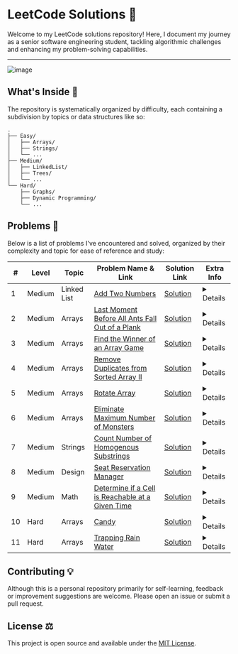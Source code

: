 # LeetCode Solutions 🚀

Welcome to my LeetCode solutions repository! Here, I document my journey as a senior software engineering student, tackling algorithmic challenges and enhancing my problem-solving capabilities.

---

![image](https://github.com/Dor-sketch/LeetCode-Solutions/assets/138825033/3215ba9c-d85f-4083-9763-c0e87b479f54)

## What's Inside 📂

The repository is systematically organized by difficulty, each containing a subdivision by topics or data structures like so:

```plaintext
.
├── Easy/
│   ├── Arrays/
│   ├── Strings/
│   └── ...
├── Medium/
│   ├── LinkedList/
│   ├── Trees/
│   └── ...
└── Hard/
    ├── Graphs/
    ├── Dynamic Programming/
    └── ...
```

## Problems 🧩

Below is a list of problems I've encountered and solved, organized by their complexity and topic for ease of reference and study:

| # | Level | Topic | Problem Name & Link | Solution Link | Extra Info |
|---|-------|-------|---------------------|---------------|------------|
| 1 | Medium | Linked List | [Add Two Numbers](https://leetcode.com/problems/add-two-numbers/) | [Solution](Medium/LinkedList/add-two-numbers_002.cpp) | <details><summary>Details</summary>Time Complexity: `O(max(m, n))` where `m` and `n` represent the lengths of the two non-empty linked lists.<br>Space Complexity: `O(max(m, n))` accounting for the new list.</details> |
| 2 | Medium | Arrays | [Last Moment Before All Ants Fall Out of a Plank](https://leetcode.com/problems/last-moment-before-all-ants-fall-out-of-a-plank/) | [Solution](Medium/Arrays/last-moment-before-all-ants-fall-out-of-a-plank_1503.cpp) | <details><summary>Details</summary>Time Complexity: `O(n)` - direct traversal.<br>Space Complexity: `O(1)` - no additional space utilized beyond variables.</details> |
| 3 | Medium | Arrays | [Find the Winner of an Array Game](https://leetcode.com/problems/find-the-winner-of-an-array-game/) | [Solution](Medium/Arrays/find-the-winner-of-an-array-game_1535.cpp) | <details><summary>Details</summary>Time Complexity: `O(n)` - a single traversal.<br>Space Complexity: `O(1)` - in-place with minimal variable usage.</details> |
| 4 | Medium | Arrays | [Remove Duplicates from Sorted Array II](https://leetcode.com/problems/remove-duplicates-from-sorted-array-ii/) | [Solution](Medium/Arrays/remove-duplicates-from-sorted-array-ii.cpp) | <details><summary>Details</summary>Time Complexity: Solution 1: `O(n log n)` - set operations are logarithmic. Solution 2: `O(n log n)` - due to binary search.<br>Space Complexity: Solution 1: `O(n)` - set holds unique elements. Solution 2: `O(1)` - constant space.</details> |
| 5 | Medium | Arrays | [Rotate Array](https://leetcode.com/problems/rotate-array/) | [Solution](Medium/Arrays/rotate-array.cpp) | <details><summary>Details</summary>Time Complexity: `O(n)` - leveraging the mod operation for rotation.<br>Space Complexity: `O(1)` - in-place using C++ algorithms.</details> |
| 6 | Medium | Arrays | [Eliminate Maximum Number of Monsters](https://leetcode.com/problems/eliminate-maximum-number-of-monsters/) | [Solution](Medium/Arrays/eliminate-maximum-number-of-monsters_1921.cpp) | <details><summary>Details</summary>Time Complexity: `O(n log n)` - sorting time.<br>Space Complexity: `O(1)` - in-place with transform operations.</details> |
| 7 | Medium | Strings | [Count Number of Homogenous Substrings](https://leetcode.com/problems/count-number-of-homogenous-substrings/) | [Solution](Medium/Strings/count-number-of-homogenous-substrings_1759.cpp) | <details><summary>Details</summary>Time Complexity: `O(n)` - Goes through each character of the string only once.<br>Space Complexity: `O(1)` - Fixed amount of space for variables and iterators.</details> |
| 8 | Medium | Design | [Seat Reservation Manager](https://leetcode.com/problems/seat-reservation-manager/) | [Solution](Medium/Design/seat-reservation-manager_1845.cpp) | <details><summary>Details</summary>Time Complexity: `O(n log n)` for setup, `O(log n)` for operations - due to priority queue management.<br>Space Complexity: `O(n)` - storage for seat management.</details> |
| 9 | Medium | Math | [Determine if a Cell is Reachable at a Given Time](https://leetcode.com/problems/determine-if-a-cell-is-reachable-with-exactly-k-jumps/) | [Solution](Medium/Math/determine-if-a-cell-is-reachable-with-exactly-k-jumps_1293.cpp) | <details><summary>Details</summary>Time Complexity: `O(1)` - Computation of Chebyshev distance and reachability check.<br>Space Complexity: `O(1)` - Constant space used for the calculation.</details> |
| 10 | Hard | Arrays | [Candy](https://leetcode.com/problems/candy/) | [Solution](Hard/Arrays/candy.cpp) | <details><summary>Details</summary>Time Complexity: `O(n)` - linear passes to distribute candies.<br>Space Complexity: `O(n)` - auxiliary space for left-to-right and right-to-left scans.</details> |
| 11 | Hard | Arrays | [Trapping Rain Water](https://leetcode.com/problems/trapping-rain-water/) | [Solution](Hard/Arrays/trapping-rain-water.cpp) | <details><summary>Details</summary>Time Complexity: `O(n)` - using the two-pointer technique.<br>Space Complexity: `O(1)` - constant space with pointers.</details> |

## Contributing 💡

Although this is a personal repository primarily for self-learning, feedback or improvement suggestions are welcome. Please open an issue or submit a pull request.

## License ⚖️

This project is open source and available under the [MIT License](LICENSE).
